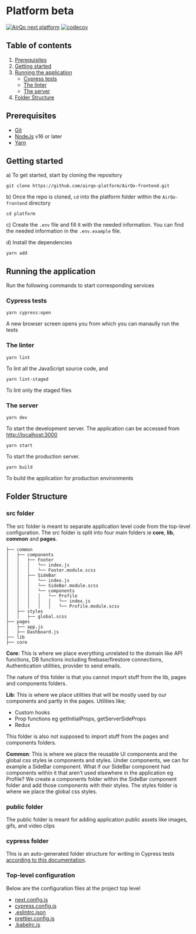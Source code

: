 # Platform beta

[![AirQo next platform](https://img.shields.io/endpoint?url=https://dashboard.cypress.io/badge/simple/ap5jjk/staging&style=flat&logo=cypress)](https://dashboard.cypress.io/projects/ap5jjk/runs) [![codecov](https://codecov.io/gh/airqo-platform/AirQo-frontend/branch/staging/graph/badge.svg)](https://codecov.io/gh/airqo-platform/AirQo-frontend)

## Table of contents

1. [Prerequisites](#prerequisites)
2. [Getting started](#getting-started)
3. [Running the application](#running-the-application)
   - [Cypress tests](#cypress-tests)
   - [The linter](#the-linter)
   - [The server](#the-server)
4. [Folder Structure](#folder-structure)

## Prerequisites

- [Git](https://gist.github.com/derhuerst/1b15ff4652a867391f03)
- [NodeJs](https://nodejs.org/en/) v16 or later
- [Yarn](https://classic.yarnpkg.com/lang/en/)

## Getting started

a) To get started, start by cloning the repository

    git clone https://github.com/airqo-platform/AirQo-frontend.git

b) Once the repo is cloned, `cd` into the platform folder within the `AirQo-frontend` directory

    cd platform

c) Create the `.env` file and fill it with the needed information. You can find the needed information in the `.env.example` file.

d) Install the dependencies

    yarn add

## Running the application

Run the following commands to start corresponding services

### Cypress tests

    yarn cypress:open

A new browser screen opens you from which you can manaully run the tests

### The linter

    yarn lint

To lint all the JavaScript source code, and

    yarn lint-staged

To lint only the staged files

### The server

    yarn dev

To start the development server. The application can be accessed from [http://localhost:3000](http://localhost:3000)

    yarn start

To start the production server.

    yarn build

To build the application for production environments

## Folder Structure

### src folder

The src folder is meant to separate application level code from the top-level configuration. The src folder is split into four main folders ie **core**, **lib**, **common** and **pages**.

    ├── common
    │   ├── components
    │   │   ├── Footer
    │   │   │   └── index.js
    │   │   │   └── Footer.module.scss
    │   │   ├── SideBar
    │   │   │   └── index.js
    │   │   │   └── SideBar.module.scss
    │   │   │   └── components
    │   │   │   │   └── Profile
    │   │   │   │   │   └── index.js
    │   │   │   │   │   └── Profile.module.scss
    │   ├── styles
    │   │   ├── global.scss
    ├── pages
    │   ├── app.js
    │   ├── Dashboard.js
    ├── lib
    ├── core

**Core**: This is where we place everything unrelated to the domain like API functions, DB functions including firebase/firestore connections, Authentication utilities, provider to send emails.

The nature of this folder is that you cannot import stuff from the lib, pages and components folders.

**Lib**: This is where we place utilities that will be mostly used by our components and partly in the pages. Utilities like;

- Custom hooks
- Prop functions eg getInitialProps, getServerSideProps
- Redux

This folder is also not supposed to import stuff from the pages and components folders.

**Common**: This is where we place the reusable UI components and the global css styles ie components and styles.
Under components, we can for example a SideBar component. What if our SideBar component had components within it that aren’t used elsewhere in the application eg Profile? We create a components folder within the SideBar component folder and add those components with their styles. The styles folder is where we place the global css styles.

### public folder

The public folder is meant for adding application public assets like images, gifs, and video clips

### cypress folder

This is an auto-generated folder structure for writing in Cypress tests [according to this documentation](https://docs.cypress.io/guides/core-concepts/writing-and-organizing-tests).

### Top-level configuration

Below are the configuration files at the project top level

- [next.config.js](https://nextjs.org/docs/api-reference/next.config.js/introduction)
- [cypress.config.js](https://docs.cypress.io/guides/references/configuration#Configuration-File)
- [.eslintrc.json](https://eslint.org/docs/latest/user-guide/configuring/configuration-files#configuration-file-formats)
- [prettier.config.js](https://prettier.io/docs/en/configuration.html)
- [.babelrc.js](https://babeljs.io/docs/en/config-files)

